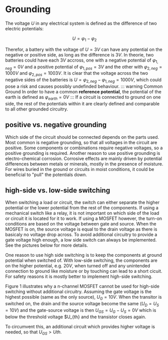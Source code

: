 # Grounding

The voltage $U$ in any electrical system is defined as the difference of two electric potentials:

$$U=\varphi_1 -\varphi_2$$

Therefor, a battery with the voltage of $U=3V$ can have any potential on the negative or positive side, as long as the difference is $3V$. In theorie, two batteries could have each $3V$ accross, one with a negative potential of $\varphi_{1,neg} = 0V$ and a positive potential of $\varphi_{1,pos}= 3V$ and the other with $\varphi_{2,neg} = 1000V$ and $\varphi_{2,pos}=1003V$. It is clear that the voltage across the two negative sides of the batteries is $U=\varphi_{2,neg} - \varphi_{1,neg} = 1000V$, which could pose a risk and causes possibly undefinded behaviour.
::: warning Common Ground
In order to have a common **reference potential**, the potential of the earth is defined as $\varphi_{earth}=0V$
:::
If a circuit is connected to ground on one side, the rest of the potentials within it are clearly defined and comparable to all other grounded circuitry.

## positive vs. negative grounding

Which side of the circuit should be connected depends on the parts used. Most common is negative grounding, so that all voltages in the circuit are positive. Some components or combinations require negative voltages, so a positive grounding is required. Another reason to use positive grounding is electro-chemical corrosion. Corrosive effects are mainly driven by potential differences between metals or minerals, mostly in the presence of moisture. For wires buried in the ground or circuits in moist conditions, it could be beneficial to "pull" the potentials down.

## high-side vs. low-side switching

When switching a load or circuit, the switch can either separate the higher potential or the lower potential from the rest of the components. If using a mechanical switch like a relay, it is not important on which side of the load or circuit it is located for it to work. If using a MOSFET however, the turn-on conditions are based on the voltage between gate and source. When the MOSFET is on, the source voltage is equal to the drain voltage as there is basicaly no voltage drop across. To avoid additional circuitry to provide a gate voltage high enough, a low side switch can always be implemented. See the pictures below for more details.

One reason to use high side switching is to keep the components at ground potential when switched of. With low-side switching, the components are on the higher potential, e.g. $20V$, when turned off and any unintended connection to ground like moisture or by touching can lead to a short cicuit. For safety reasons it is mostly better to implement high-side switching.

Figure 1 illustrates why a n-channel MOSFET cannot be used for high-side switching without additional circuitry. Assuming the gate voltage is the highest possible (same as the only source), $U_G=10V$. When the transitor is switched on, the drain and the source voltage become the same ($U_D=U_S=10V$) and the gate-source voltage is then $U_{GS} = U_G - U_S = 0V$ which is below the threshold voltage $U_{th} and the transistor closes again.
<fig-caption src="system/high-side-mosfet.svg" caption="High side MOSFET, not working" num="1" />

To circumvent this, an additional circuit which provides higher voltage is needed, so that $U_{GS} > U{th}$.